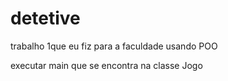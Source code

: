 # detetive
trabalho 1que eu fiz para a faculdade usando POO

executar main que se encontra na classe Jogo
